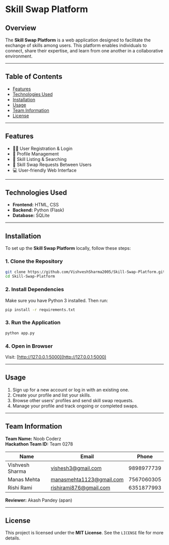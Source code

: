 
# Skill Swap Platform

## Overview

The **Skill Swap Platform** is a web application designed to facilitate the exchange of skills among users. This platform enables individuals to connect, share their expertise, and learn from one another in a collaborative environment.

---

## Table of Contents

- [Features](#features)
- [Technologies Used](#technologies-used)
- [Installation](#installation)
- [Usage](#usage)
- [Team Information](#team-information)
- [License](#license)

---

## Features

- 🧑‍💻 User Registration & Login  
- 👤 Profile Management  
- 📝 Skill Listing & Searching  
- 🔄 Skill Swap Requests Between Users  
- 💻 User-friendly Web Interface  

---

## Technologies Used

- **Frontend:** HTML, CSS  
- **Backend:** Python (Flask)  
- **Database:** SQLite  

---

## Installation

To set up the **Skill Swap Platform** locally, follow these steps:

### 1. Clone the Repository
```bash
git clone https://github.com/VishveshSharma2005/Skill-Swap-Platform.git
cd Skill-Swap-Platform
```

### 2. Install Dependencies

Make sure you have Python 3 installed. Then run:
```bash
pip install -r requirements.txt
```

### 3. Run the Application
```bash
python app.py
```

### 4. Open in Browser

Visit: [http://127.0.0.1:5000](http://127.0.0.1:5000)

---

## Usage

1. Sign up for a new account or log in with an existing one.  
2. Create your profile and list your skills.  
3. Browse other users’ profiles and send skill swap requests.  
4. Manage your profile and track ongoing or completed swaps.

---

## Team Information

**Team Name:** Noob Coderz  
**Hackathon Team ID:** Team 0278  

| Name           | Email                         | Phone        |
|----------------|-------------------------------|--------------|
| Vishvesh Sharma| vishesh3@gmail.com            | 9898977739   |
| Manas Mehta    | manasmehta1123@gmail.com      | 7567060305   |
| Rishi Rami     | rishirami876@gmail.com        | 6351877993   |

**Reviewer:** Akash Pandey (apan)

---

## License

This project is licensed under the **MIT License**. See the `LICENSE` file for more details.
